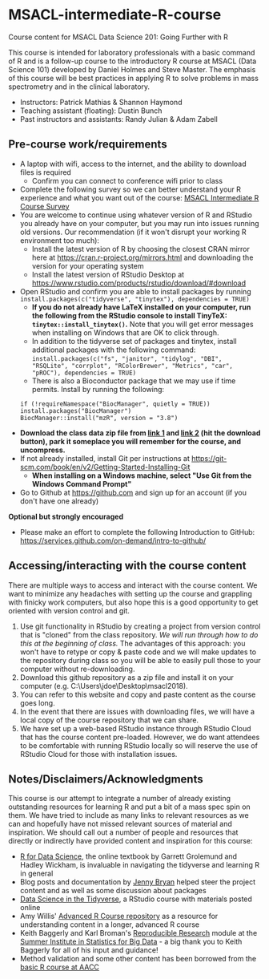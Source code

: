 # MSACL-intermediate-R-course
Course content for MSACL Data Science 201: Going Further with R

This course is intended for laboratory professionals with a basic command of R and is a follow-up course to the introductory R course at MSACL (Data Science 101) developed by Daniel Holmes and Steve Master. The emphasis of this course will be best practices in applying R to solve problems in mass spectrometry and in the clinical laboratory.

- Instructors: Patrick Mathias & Shannon Haymond
- Teaching assistant (floating): Dustin Bunch
- Past instructors and assistants: Randy Julian & Adam Zabell

## Pre-course work/requirements

- A laptop with wifi, access to the internet, and the ability to download files is required
  - Confirm you can connect to conference wifi prior to class
- Complete the following survey so we can better understand your R experience and what you want out of the course: [MSACL Intermediate R Course Survey](https://forms.gle/kDTJWs3djepJPwNp7)
- You are welcome to continue using whatever version of R and RStudio you already have on your computer, but you may run into issues running old versions. Our recommendation (if it won't disrupt your working R environment too much):
  - Install the latest version of R by choosing the closest CRAN mirror here at https://cran.r-project.org/mirrors.html and downloading the version for your operating system
  - Install the latest version of RStudio Desktop at https://www.rstudio.com/products/rstudio/download/#download 
- Open RStudio and confirm you are able to install packages by running `install.packages(c("tidyverse", "tinytex"), dependencies = TRUE)`
  - **If you do not already have LaTeX installed on your computer, run the following from the RStudio console to install TinyTeX: `tinytex::install_tinytex()`.** Note that you will get error messages when installing on Windows that are OK to click through.
  - In addition to the tidyverse set of packages and tinytex, install additional packages with the following command: `install.packages(c("fs", "janitor", "tidylog", "DBI", "RSQLite", "corrplot", "RColorBrewer", "Metrics", "car", "pROC"), dependencies = TRUE)`
  - There is also a Bioconductor package that we may use if time permits. Install by running the following:
  ```
  if (!requireNamespace("BiocManager", quietly = TRUE))
  install.packages("BiocManager")
  BiocManager::install("mzR", version = "3.8")
  ```
- **Download the class data zip file from [link 1](https://drive.google.com/file/d/1BHP-CXE-_WB4KKO1XtbEl4O3yvZOd5xI/view?usp=sharing) and [link 2](https://drive.google.com/file/d/1pj6TMzwK6CBoC0SbAG-ekITnaiXbG6uf/view?usp=sharing) (hit the download button), park it someplace you will remember for the course, and uncompress.**
- If not already installed, install Git per instructions at https://git-scm.com/book/en/v2/Getting-Started-Installing-Git
  - **When installing on a Windows machine, select "Use Git from the Windows Command Prompt"**
- Go to Github at https://github.com and sign up for an account (if you don't have one already)

**Optional but strongly encouraged**
- Please make an effort to complete the following Introduction to GitHub: https://services.github.com/on-demand/intro-to-github/

## Accessing/interacting with the course content

There are multiple ways to access and interact with the course content. We want to minimize any headaches with setting up the course and grappling with finicky work computers, but also hope this is a good opportunity to get oriented with version control and git.
1. Use git functionality in RStudio by creating a project from version control that is "cloned" from the class repository. *We will run through how to do this at the beginning of class.* The advantages of this approach: you won't have to retype or copy & paste code and we will make updates to the repository during class so you will be able to easily pull those to your computer without re-downloading.
1. Download this github repository as a zip file and install it on your computer (e.g. C:\Users\jdoe\Desktop\msacl2018).
1. You can refer to this website and copy and paste content as the course goes long.
1. In the event that there are issues with downloading files, we will have a local copy of the course repository that we can share.
1. We have set up a web-based RStudio instance through RStudio Cloud that has the course content pre-loaded. However, we do want attendees to be comfortable with running RStudio locally so will reserve the use of RStudio Cloud for those with installation issues.

<!---
## Course content

- **Entire text**: [Data Science 201 Text in pdf format](coursework/src/course_text.pdf)
- [Accessing the course](accessing_the_course.Rmd)
- **Lesson 1**: [Adopting principles of reproducible research](01 - Principles of Reproducible Research.Rmd)
- **Lesson 2**: [Getting cozy with R Markdown](lesson2/lesson2.Rmd)
- **Lesson 3**: [Reading files - beyond the basics](lesson3/lesson3.Rmd)
- **Lesson 4**: [Data manipulation in the tidyverse](lesson4/lesson4.Rmd)
- **Lesson 5**: [Blending data sets](lesson5/lesson5.Rmd)
- **Lesson 6**: [Taking plotting to the next level](lesson6/lesson6.Rmd)
- **Lesson 7**: [Exploring data](lesson7/lesson7.Rmd)
- **Lesson 8**: [Predictions using linear regression](lesson8/lesson8.Rmd)
- **Lesson 9**: [Classifications using linear regression](lesson9/lesson9.Rmd)
- **Lesson 10**: [End-to-end - from file import to communication](lesson10/lesson10.Rmd)
--->

## Notes/Disclaimers/Acknowledgments

This course is our attempt to integrate a number of already existing outstanding resources for learning R and put a bit of a mass spec spin on them. We have tried to include as many links to relevant resources as we can and hopefully have not missed relevant sources of material and inspiration. We should call out a number of people and resources that directly or indirectly have provided content and inspiration for this course:

- [R for Data Science](http://r4ds.had.co.nz/index.html), the online textbook by Garrett Grolemund and Hadley Wickham, is invaluable in navigating the tidyverse and learning R in general
- Blog posts and documentation by [Jenny Bryan](https://github.com/jennybc) helped steer the project content and as well as some discussion about packages
- [Data Science in the Tidyverse](https://github.com/AmeliaMN/data-science-in-tidyverse), a RStudio course with materials posted online
- Amy Willis' [Advanced R Course repository](https://github.com/adw96/biostat561) as a resource for understanding content in a longer, advanced R course
- Keith Baggerly and Karl Broman's [Reproducible Research](https://github.com/kabagg/sisbid_2018_rr) module at the [Summer Institute in Statistics for Big Data](https://www.biostat.washington.edu/suminst/sisbid) - a big thank you to Keith Baggerly for all of his input and guidance!
- Method validation and some other content has been borrowed from the [basic R course at AACC](https://github.com/pcmathias/AACC-Introduction-to-R)
